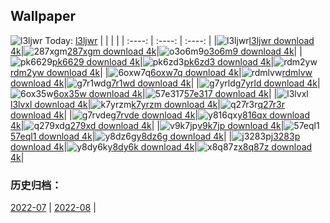 ## Wallpaper
![l3ljwr](https://w.wallhaven.cc/full/l3/wallhaven-l3ljwr.jpg) Today: [l3ljwr](https://th.wallhaven.cc/small/l3/l3ljwr.jpg)
|      |      |      |
| :----: | :----: | :----: |
|![l3ljwr](https://th.wallhaven.cc/small/l3/l3ljwr.jpg)[l3ljwr download 4k](https://wallhaven.cc/w/l3ljwr)|![287xgm](https://th.wallhaven.cc/small/28/287xgm.jpg)[287xgm download 4k](https://wallhaven.cc/w/287xgm)|![o3o6m9](https://th.wallhaven.cc/small/o3/o3o6m9.jpg)[o3o6m9 download 4k](https://wallhaven.cc/w/o3o6m9)|
|![pk6629](https://th.wallhaven.cc/small/pk/pk6629.jpg)[pk6629 download 4k](https://wallhaven.cc/w/pk6629)|![pk6zd3](https://th.wallhaven.cc/small/pk/pk6zd3.jpg)[pk6zd3 download 4k](https://wallhaven.cc/w/pk6zd3)|![rdm2yw](https://th.wallhaven.cc/small/rd/rdm2yw.jpg)[rdm2yw download 4k](https://wallhaven.cc/w/rdm2yw)|
|![6oxw7q](https://th.wallhaven.cc/small/6o/6oxw7q.jpg)[6oxw7q download 4k](https://wallhaven.cc/w/6oxw7q)|![rdmlvw](https://th.wallhaven.cc/small/rd/rdmlvw.jpg)[rdmlvw download 4k](https://wallhaven.cc/w/rdmlvw)|![g7r1wd](https://th.wallhaven.cc/small/g7/g7r1wd.jpg)[g7r1wd download 4k](https://wallhaven.cc/w/g7r1wd)|
|![g7yrld](https://th.wallhaven.cc/small/g7/g7yrld.jpg)[g7yrld download 4k](https://wallhaven.cc/w/g7yrld)|![6ox35w](https://th.wallhaven.cc/small/6o/6ox35w.jpg)[6ox35w download 4k](https://wallhaven.cc/w/6ox35w)|![57e317](https://th.wallhaven.cc/small/57/57e317.jpg)[57e317 download 4k](https://wallhaven.cc/w/57e317)|
|![l3lvxl](https://th.wallhaven.cc/small/l3/l3lvxl.jpg)[l3lvxl download 4k](https://wallhaven.cc/w/l3lvxl)|![k7yrzm](https://th.wallhaven.cc/small/k7/k7yrzm.jpg)[k7yrzm download 4k](https://wallhaven.cc/w/k7yrzm)|![q27r3r](https://th.wallhaven.cc/small/q2/q27r3r.jpg)[q27r3r download 4k](https://wallhaven.cc/w/q27r3r)|
|![g7rvde](https://th.wallhaven.cc/small/g7/g7rvde.jpg)[g7rvde download 4k](https://wallhaven.cc/w/g7rvde)|![y816qx](https://th.wallhaven.cc/small/y8/y816qx.jpg)[y816qx download 4k](https://wallhaven.cc/w/y816qx)|![q279xd](https://th.wallhaven.cc/small/q2/q279xd.jpg)[q279xd download 4k](https://wallhaven.cc/w/q279xd)|
|![v9k7jp](https://th.wallhaven.cc/small/v9/v9k7jp.jpg)[v9k7jp download 4k](https://wallhaven.cc/w/v9k7jp)|![57eql1](https://th.wallhaven.cc/small/57/57eql1.jpg)[57eql1 download 4k](https://wallhaven.cc/w/57eql1)|![y8dz6g](https://th.wallhaven.cc/small/y8/y8dz6g.jpg)[y8dz6g download 4k](https://wallhaven.cc/w/y8dz6g)|
|![j3283p](https://th.wallhaven.cc/small/j3/j3283p.jpg)[j3283p download 4k](https://wallhaven.cc/w/j3283p)|![y8dy6k](https://th.wallhaven.cc/small/y8/y8dy6k.jpg)[y8dy6k download 4k](https://wallhaven.cc/w/y8dy6k)|![x8q87z](https://th.wallhaven.cc/small/x8/x8q87z.jpg)[x8q87z download 4k](https://wallhaven.cc/w/x8q87z)|

### 历史归档：
[2022-07](https://github.com/april-projects/april-wallpaper/tree/main/picture/2022-07/) | [2022-08](https://github.com/april-projects/april-wallpaper/tree/main/picture/2022-08/) | 